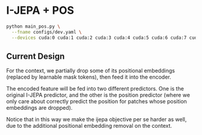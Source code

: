 # I-JEPA + POS

```bash
python main_pos.py \
  --fname configs/dev.yaml \
  --devices cuda:0 cuda:1 cuda:2 cuda:3 cuda:4 cuda:5 cuda:6 cuda:7 cuda:8
```

<!-- ## TODO -->
<!-- - write a scheduler for the pos loss. it drops quickly. we might want to find a good balance.
  - we may need to set a high pos lambda at the beginning, and gradually decay?
- write the formula on overleaf.
- double check the probe acc, and the pos loss part. -->
<!-- - update the logging part (auto-configure the write tag, and the w&b). -->
<!-- - update the linear probing part. -->
<!-- - update the auto port finding. -->
<!-- Just a note: instead of predicting the positions for only the dropped ones, let the model to predict them all can help smooth the learning. -->

## Current Design
For the context, we partially drop some of its positional embeddings (replaced by learnable mask tokens), then feed it into the encoder. 

The encoded feature will be fed into two different predictors. One is the original I-JEPA predictor, and the other is the position predictor (where we only care about correctly predict the position for patches whose position embeddings are dropped).

Notice that in this way we make the ijepa objective per se harder as well, due to the additional positional embedding removal on the context.